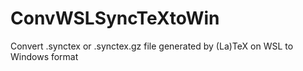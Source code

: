 # ConvWSLSyncTeXtoWin
Convert .synctex or .synctex.gz file generated by (La)TeX on WSL to Windows format 
